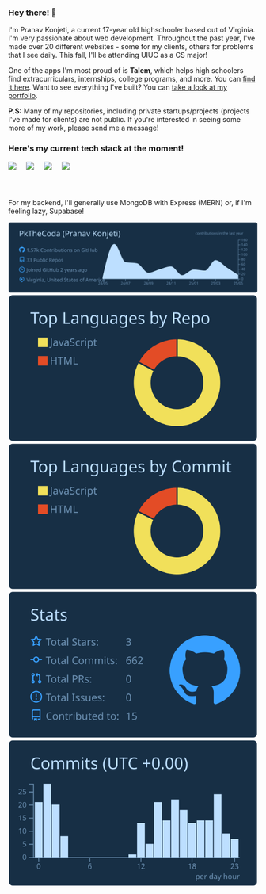 ### Hey there! 👋

I'm Pranav Konjeti, a current 17-year old highschooler based out of Virginia. I'm very passionate about web development. Throughout the past year, I've made over 20 different websites - some for my clients, others for problems that I see daily. This fall, I'll be attending UIUC as a CS major!

One of the apps I'm most proud of is **Talem**, which helps high schoolers find extracurriculars, internships, college programs, and more. You can [find it here](https://talem.org).
Want to see everything I've built? You can [take a look at my portfolio](https://pranavkonjeti.com).

**P.S:** Many of my repositories, including private startups/projects (projects I've made for clients) are not public. If you're interested in seeing some more of my work, please send me a message!

<h3>Here's my current tech stack at the moment!</h3>
<p style="display: flex; gap: 20px; align-items: center;">
  <img src="https://cdn.jsdelivr.net/gh/devicons/devicon@latest/icons/nextjs/nextjs-original-wordmark.svg" height="60"/>
  <img src="https://cdn.jsdelivr.net/gh/devicons/devicon@latest/icons/react/react-original.svg" height="60"/>
  <img src="https://cdn.jsdelivr.net/gh/devicons/devicon@latest/icons/tailwindcss/tailwindcss-original-wordmark.svg" height="60"/>
  <img src="https://cdn.jsdelivr.net/gh/devicons/devicon@latest/icons/typescript/typescript-original.svg" height="60"/>
</p>

For my backend, I'll generally use MongoDB with Express (MERN) or, if I'm feeling lazy, Supabase!

[![](https://raw.githubusercontent.com/PkTheCoda/PkTheCoda/master/profile-summary-card-output/prussian/0-profile-details.svg)](https://github.com/vn7n24fzkq/github-profile-summary-cards)
[![](https://raw.githubusercontent.com/PkTheCoda/PkTheCoda/master/profile-summary-card-output/prussian/1-repos-per-language.svg)](https://github.com/vn7n24fzkq/github-profile-summary-cards) [![](https://raw.githubusercontent.com/PkTheCoda/PkTheCoda/master/profile-summary-card-output/prussian/2-most-commit-language.svg)](https://github.com/vn7n24fzkq/github-profile-summary-cards)
[![](https://raw.githubusercontent.com/PkTheCoda/PkTheCoda/master/profile-summary-card-output/prussian/3-stats.svg)](https://github.com/vn7n24fzkq/github-profile-summary-cards) [![](https://raw.githubusercontent.com/PkTheCoda/PkTheCoda/master/profile-summary-card-output/prussian/4-productive-time.svg)](https://github.com/vn7n24fzkq/github-profile-summary-cards)

